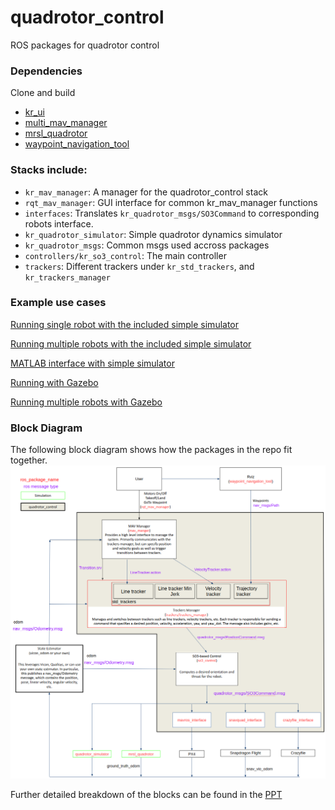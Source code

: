 quadrotor_control
=================

ROS packages for quadrotor control

### Dependencies
Clone and build

* [kr_ui](https://github.com/KumarRobotics/kr_ui)
* [multi_mav_manager](https://github.com/KumarRobotics/multi_mav_manager)
* [mrsl_quadrotor](https://github.com/KumarRobotics/mrsl_quadrotor)
* [waypoint_navigation_tool](https://github.com/KumarRobotics/waypoint_navigation_plugin)

### Stacks include:
  - `kr_mav_manager`: A manager for the quadrotor_control stack
  - `rqt_mav_manager`: GUI interface for common kr_mav_manager functions
  - `interfaces`: Translates `kr_quadrotor_msgs/SO3Command` to corresponding robots interface.
  - `kr_quadrotor_simulator`: Simple quadrotor dynamics simulator
  - `kr_quadrotor_msgs`: Common msgs used accross packages
  - `controllers/kr_so3_control`: The main controller
  - `trackers`: Different trackers under `kr_std_trackers`, and `kr_trackers_manager`

### Example use cases

[Running single robot with the included simple simulator](doc/QuadSim.md)

[Running multiple robots with the included simple simulator](doc/MultiSim.md)

[MATLAB interface with simple simulator](doc/MultiMatlab.md)

[Running with Gazebo](doc/QuadGazebo.md)

[Running multiple robots with Gazebo](doc/MultiGazebo.md)

### Block Diagram

The following block diagram shows how the packages in the repo fit together.
![Block Diagram](doc/quad_control_block_diag.png)

Further detailed breakdown of the blocks can be found in
the [PPT](doc/quadrotor_control_block_diagram.pptx)